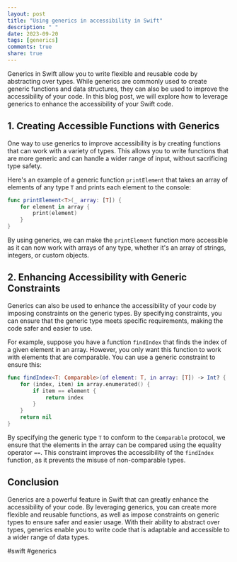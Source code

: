 ```yaml
---
layout: post
title: "Using generics in accessibility in Swift"
description: " "
date: 2023-09-20
tags: [generics]
comments: true
share: true
---
```


Generics in Swift allow you to write flexible and reusable code by abstracting over types. While generics are commonly used to create generic functions and data structures, they can also be used to improve the accessibility of your code. In this blog post, we will explore how to leverage generics to enhance the accessibility of your Swift code.

## 1. Creating Accessible Functions with Generics

One way to use generics to improve accessibility is by creating functions that can work with a variety of types. This allows you to write functions that are more generic and can handle a wider range of input, without sacrificing type safety.

Here's an example of a generic function `printElement` that takes an array of elements of any type `T` and prints each element to the console:

```swift
func printElement<T>(_ array: [T]) {
    for element in array {
        print(element)
    }
}
```

By using generics, we can make the `printElement` function more accessible as it can now work with arrays of any type, whether it's an array of strings, integers, or custom objects.

## 2. Enhancing Accessibility with Generic Constraints

Generics can also be used to enhance the accessibility of your code by imposing constraints on the generic types. By specifying constraints, you can ensure that the generic type meets specific requirements, making the code safer and easier to use.

For example, suppose you have a function `findIndex` that finds the index of a given element in an array. However, you only want this function to work with elements that are comparable. You can use a generic constraint to ensure this:

```swift
func findIndex<T: Comparable>(of element: T, in array: [T]) -> Int? {
    for (index, item) in array.enumerated() {
        if item == element {
            return index
        }
    }
    return nil
}
```

By specifying the generic type `T` to conform to the `Comparable` protocol, we ensure that the elements in the array can be compared using the equality operator `==`. This constraint improves the accessibility of the `findIndex` function, as it prevents the misuse of non-comparable types.

## Conclusion

Generics are a powerful feature in Swift that can greatly enhance the accessibility of your code. By leveraging generics, you can create more flexible and reusable functions, as well as impose constraints on generic types to ensure safer and easier usage. With their ability to abstract over types, generics enable you to write code that is adaptable and accessible to a wider range of data types.

#swift #generics